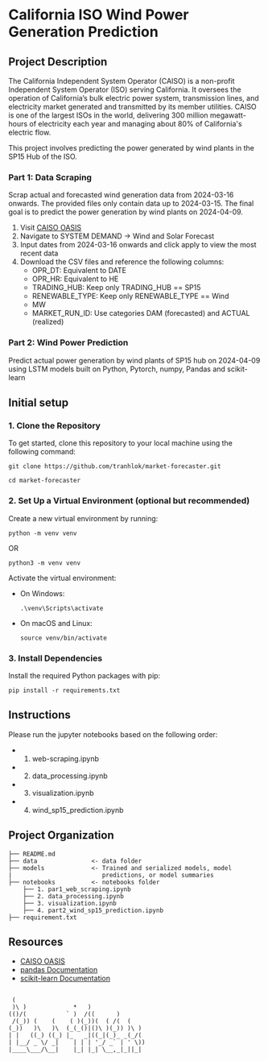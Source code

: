 # California ISO Wind Power Generation Prediction

## Project Description

The California Independent System Operator (CAISO) is a non-profit Independent System Operator (ISO) serving California. It oversees the operation of California’s bulk electric power system, transmission lines, and electricity market generated and transmitted by its member utilities. CAISO is one of the largest ISOs in the world, delivering 300 million megawatt-hours of electricity each year and managing about 80% of California's electric flow.

This project involves predicting the power generated by wind plants in the SP15 Hub of the ISO.

### Part 1: Data Scraping
Scrap actual and forecasted wind generation data from 2024-03-16 onwards. The provided files only contain data up to 2024-03-15. The final goal is to predict the power generation by wind plants on 2024-04-09.

1. Visit [CAISO OASIS](http://oasis.caiso.com/mrioasis/logon.do)
2. Navigate to SYSTEM DEMAND -> Wind and Solar Forecast
3. Input dates from 2024-03-16 onwards and click apply to view the most recent data
4. Download the CSV files and reference the following columns:
    - OPR_DT: Equivalent to DATE
    - OPR_HR: Equivalent to HE
    - TRADING_HUB: Keep only TRADING_HUB == SP15
    - RENEWABLE_TYPE: Keep only RENEWABLE_TYPE == Wind
    - MW
    - MARKET_RUN_ID: Use categories DAM (forecasted) and ACTUAL (realized)

### Part 2: Wind Power Prediction
Predict actual power generation by wind plants of SP15 hub on 2024-04-09 using LSTM models built on Python, Pytorch, numpy, Pandas and scikit-learn

## Initial setup

### 1. Clone the Repository

To get started, clone this repository to your local machine using the following command:

`git clone https://github.com/tranhlok/market-forecaster.git`

`cd market-forecaster`

### 2. Set Up a Virtual Environment (optional but recommended)

Create a new virtual environment by running:

`python -m venv venv`

OR

`python3 -m venv venv`

Activate the virtual environment:
- On Windows:

  `.\venv\Scripts\activate`

- On macOS and Linux:

  `source venv/bin/activate`


### 3. Install Dependencies

Install the required Python packages with pip: 

`pip install -r requirements.txt`

## Instructions

Please run the jupyter notebooks based on the following order:
  - 1. web-scraping.ipynb
  - 2. data_processing.ipynb
  - 3. visualization.ipynb
  - 4. wind_sp15_prediction.ipynb 
  
## Project Organization


    ├── README.md          
    ├── data               <- data folder
    ├── models             <- Trained and serialized models, model 
    |                         predictions, or model summaries
    ├── notebooks          <- notebooks folder
        ├── 1. par1_web_scraping.ipynb
        ├── 2. data_processing.ipynb
        ├── 3. visualization.ipynb
        ├── 4. part2_wind_sp15_prediction.ipynb 
    ├── requirement.txt

## Resources

- [CAISO OASIS](http://oasis.caiso.com/mrioasis/logon.do)
- [pandas Documentation](https://pandas.pydata.org/docs/)
- [scikit-learn Documentation](https://scikit-learn.org/stable/documentation.html)


```

 (                                     
 )\ )             *   )                
(()/(           ` )  /((      )        
 /(_)) (    (    ( )(_))(  ( /(  (     
(_))   )\   )\  (_(_()|()\ )(_)) )\ )  
| |   ((_) ((_) |_   _|((_|(_)_ _(_/(  
| |__/ _ \/ _|    | | | '_/ _` | ' \)) 
|____\___/\__|    |_| |_| \__,_|_||_|  
                                       
                                                                                                                                                         
```
